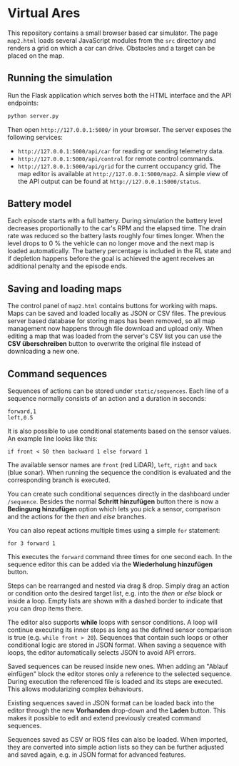 # Virtual Ares

This repository contains a small browser based car simulator. The page `map2.html` loads several JavaScript modules from the `src` directory and renders a grid on which a car can drive. Obstacles and a target can be placed on the map.

## Running the simulation

Run the Flask application which serves both the HTML interface and the API
endpoints:

```bash
python server.py
```

Then open `http://127.0.0.1:5000/` in your browser. The server exposes the
following services:
- `http://127.0.0.1:5000/api/car` for reading or sending telemetry data.
- `http://127.0.0.1:5000/api/control` for remote control commands.
- `http://127.0.0.1:5000/api/grid` for the current occupancy grid.
The map editor is available at `http://127.0.0.1:5000/map2`. A simple view of the
API output can be found at `http://127.0.0.1:5000/status`.

## Battery model

Each episode starts with a full battery. During simulation the battery level
decreases proportionally to the car's RPM and the elapsed time. The drain rate
was reduced so the battery lasts roughly four times longer. When the level
drops to 0&nbsp;% the vehicle can no longer move and the next map is loaded
automatically. The battery percentage is included in the RL state and if
depletion happens before the goal is achieved the agent receives an additional
penalty and the episode ends.

## Saving and loading maps

The control panel of `map2.html` contains buttons for working with maps. Maps
can be saved and loaded locally as JSON or CSV files. The previous server based
database for storing maps has been removed, so all map management now happens
through file download and upload only. When editing a map that was loaded from
the server's CSV list you can use the **CSV überschreiben** button to overwrite
the original file instead of downloading a new one.

## Command sequences

Sequences of actions can be stored under `static/sequences`. Each line of a
sequence normally consists of an action and a duration in seconds:

```
forward,1
left,0.5
```

It is also possible to use conditional statements based on the sensor values.
An example line looks like this:

```
if front < 50 then backward 1 else forward 1
```

The available sensor names are `front` (red LiDAR), `left`, `right` and `back`
(blue sonar). When running the sequence the condition is evaluated and the
corresponding branch is executed.

You can create such conditional sequences directly in the dashboard under
`/sequence`. Besides the normal **Schritt hinzufügen** button there is now a
**Bedingung hinzufügen** option which lets you pick a sensor, comparison and the
actions for the *then* and *else* branches.

You can also repeat actions multiple times using a simple `for` statement:

```
for 3 forward 1
```

This executes the `forward` command three times for one second each. In the
sequence editor this can be added via the **Wiederholung hinzufügen** button.

Steps can be rearranged and nested via drag & drop. Simply drag an action or
condition onto the desired target list, e.g. into the *then* or *else* block or
inside a loop. Empty lists are shown with a dashed border to indicate that you
can drop items there.

The editor also supports **while** loops with sensor conditions. A loop will
continue executing its inner steps as long as the defined sensor comparison is
true (e.g. `while front > 20`). Sequences that contain such loops or other
conditional logic are stored in JSON format. When saving a sequence with loops,
the editor automatically selects JSON to avoid API errors.

Saved sequences can be reused inside new ones. When adding an "Ablauf einfügen"
block the editor stores only a reference to the selected sequence. During
execution the referenced file is loaded and its steps are executed. This allows
modularizing complex behaviours.

Existing sequences saved in JSON format can be loaded back into the editor
through the new **Vorhanden** drop-down and the **Laden** button. This makes it
possible to edit and extend previously created command sequences.

Sequences saved as CSV or ROS files can also be loaded. When imported, they are
converted into simple action lists so they can be further adjusted and saved
again, e.g. in JSON format for advanced features.
